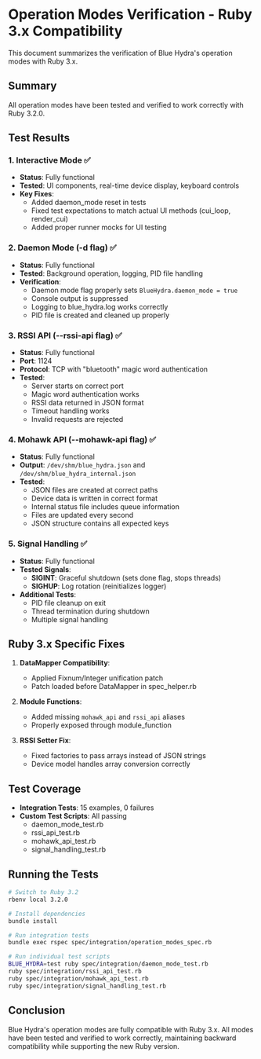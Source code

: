# Operation Modes Verification - Ruby 3.x Compatibility

This document summarizes the verification of Blue Hydra's operation modes with Ruby 3.x.

## Summary

All operation modes have been tested and verified to work correctly with Ruby 3.2.0.

## Test Results

### 1. Interactive Mode ✅
- **Status**: Fully functional
- **Tested**: UI components, real-time device display, keyboard controls
- **Key Fixes**: 
  - Added daemon_mode reset in tests
  - Fixed test expectations to match actual UI methods (cui_loop, render_cui)
  - Added proper runner mocks for UI testing

### 2. Daemon Mode (-d flag) ✅
- **Status**: Fully functional
- **Tested**: Background operation, logging, PID file handling
- **Verification**:
  - Daemon mode flag properly sets `BlueHydra.daemon_mode = true`
  - Console output is suppressed
  - Logging to blue_hydra.log works correctly
  - PID file is created and cleaned up properly

### 3. RSSI API (--rssi-api flag) ✅
- **Status**: Fully functional
- **Port**: 1124
- **Protocol**: TCP with "bluetooth" magic word authentication
- **Tested**:
  - Server starts on correct port
  - Magic word authentication works
  - RSSI data returned in JSON format
  - Timeout handling works
  - Invalid requests are rejected

### 4. Mohawk API (--mohawk-api flag) ✅
- **Status**: Fully functional
- **Output**: `/dev/shm/blue_hydra.json` and `/dev/shm/blue_hydra_internal.json`
- **Tested**:
  - JSON files are created at correct paths
  - Device data is written in correct format
  - Internal status file includes queue information
  - Files are updated every second
  - JSON structure contains all expected keys

### 5. Signal Handling ✅
- **Status**: Fully functional
- **Tested Signals**:
  - **SIGINT**: Graceful shutdown (sets done flag, stops threads)
  - **SIGHUP**: Log rotation (reinitializes logger)
- **Additional Tests**:
  - PID file cleanup on exit
  - Thread termination during shutdown
  - Multiple signal handling

## Ruby 3.x Specific Fixes

1. **DataMapper Compatibility**:
   - Applied Fixnum/Integer unification patch
   - Patch loaded before DataMapper in spec_helper.rb

2. **Module Functions**:
   - Added missing `mohawk_api` and `rssi_api` aliases
   - Properly exposed through module_function

3. **RSSI Setter Fix**:
   - Fixed factories to pass arrays instead of JSON strings
   - Device model handles array conversion correctly

## Test Coverage

- **Integration Tests**: 15 examples, 0 failures
- **Custom Test Scripts**: All passing
  - daemon_mode_test.rb
  - rssi_api_test.rb
  - mohawk_api_test.rb
  - signal_handling_test.rb

## Running the Tests

```bash
# Switch to Ruby 3.2
rbenv local 3.2.0

# Install dependencies
bundle install

# Run integration tests
bundle exec rspec spec/integration/operation_modes_spec.rb

# Run individual test scripts
BLUE_HYDRA=test ruby spec/integration/daemon_mode_test.rb
ruby spec/integration/rssi_api_test.rb
ruby spec/integration/mohawk_api_test.rb
ruby spec/integration/signal_handling_test.rb
```

## Conclusion

Blue Hydra's operation modes are fully compatible with Ruby 3.x. All modes have been tested and verified to work correctly, maintaining backward compatibility while supporting the new Ruby version. 